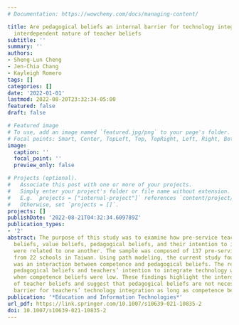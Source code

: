 ```yaml
---
# Documentation: https://wowchemy.com/docs/managing-content/

title: Are pedagogical beliefs an internal barrier for technology integration? The
  interdependent nature of teacher beliefs
subtitle: ''
summary: ''
authors:
- Sheng-Lun Cheng
- Jen-Chia Chang
- Kayleigh Romero
tags: []
categories: []
date: '2022-01-01'
lastmod: 2022-08-20T23:32:34-05:00
featured: false
draft: false

# Featured image
# To use, add an image named `featured.jpg/png` to your page's folder.
# Focal points: Smart, Center, TopLeft, Top, TopRight, Left, Right, BottomLeft, Bottom, BottomRight.
image:
  caption: ''
  focal_point: ''
  preview_only: false

# Projects (optional).
#   Associate this post with one or more of your projects.
#   Simply enter your project's folder or file name without extension.
#   E.g. `projects = ["internal-project"]` references `content/project/deep-learning/index.md`.
#   Otherwise, set `projects = []`.
projects: []
publishDate: '2022-08-21T04:32:34.609789Z'
publication_types:
- '2'
abstract: The purpose of this study was to examine how pre-service teachers’ competence
  beliefs, value beliefs, pedagogical beliefs, and their intention to integrate technology
  were related to one another. The sample was composed of 137 pre-service teachers
  from 22 schools in Taiwan. Using path modeling, the current study found that there
  was an interaction between competence and pedagogical beliefs. The relations between
  pedagogical beliefs and teachers’ intention to integrate technology were only significant
  when competence beliefs were low. These findings highlight the interdependent nature
  of teacher beliefs and suggest that pedagogical beliefs are not necessarily an internal
  barrier for teachers’ technology integration as long as competence beliefs are high.
publication: '*Education and Information Technologies*'
url_pdf: https://link.springer.com/10.1007/s10639-021-10835-2
doi: 10.1007/s10639-021-10835-2
---
```

